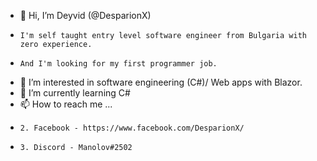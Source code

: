 - 👋 Hi, I’m Deyvid (@DesparionX)
-     I'm self taught entry level software engineer from Bulgaria with zero experience.
-     And I'm looking for my first programmer job.
- 👀 I’m interested in software engineering (C#)/ Web apps with Blazor.
- 🌱 I’m currently learning C# 
- 📫 How to reach me ...
-     2. Facebook - https://www.facebook.com/DesparionX/
-     3. Discord - Manolov#2502

<!---
DesparionX/DesparionX is a ✨ special ✨ repository because its `README.md` (this file) appears on your GitHub profile.
You can click the Preview link to take a look at your changes.
--->
